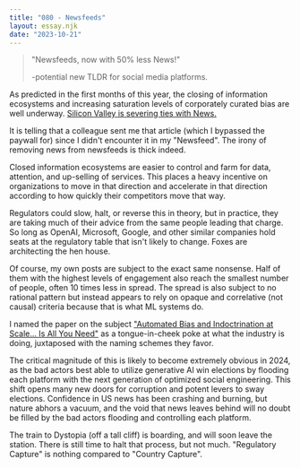 ```yaml
---
title: "080 - Newsfeeds"
layout: essay.njk
date: "2023-10-21"
---
```


> "Newsfeeds, now with 50% less News!" 
>
> -potential new TLDR for social media platforms.

As predicted in the first months of this year, the closing of information ecosystems and increasing saturation levels of corporately curated bias are well underway. [Silicon Valley is severing ties with News.](https://web.archive.org/web/20231019170030/https://www.nytimes.com/2023/10/19/technology/news-social-media-traffic.html)

It is telling that a colleague sent me that article (which I bypassed the paywall for) since I didn't encounter it in my "Newsfeed". The irony of removing news from newsfeeds is thick indeed.

Closed information ecosystems are easier to control and farm for data, attention, and up-selling of services. This places a heavy incentive on organizations to move in that direction and accelerate in that direction according to how quickly their competitors move that way.

Regulators could slow, halt, or reverse this in theory, but in practice, they are taking much of their advice from the same people leading that charge. So long as OpenAI, Microsoft, Google, and other similar companies hold seats at the regulatory table that isn't likely to change. Foxes are architecting the hen house.

Of course, my own posts are subject to the exact same nonsense. Half of them with the highest levels of engagement also reach the smallest number of people, often 10 times less in spread. The spread is also subject to no rational pattern but instead appears to rely on opaque and correlative (not causal) criteria because that is what ML systems do.

I named the paper on the subject ["Automated Bias and Indoctrination at Scale... Is All You Need"](https://www.researchgate.net/publication/369691463_Automated_Bias_and_Indoctrination_at_Scale_Is_All_You_Need) as a tongue-in-cheek poke at what the industry is doing, juxtaposed with the naming schemes they favor.

The critical magnitude of this is likely to become extremely obvious in 2024, as the bad actors best able to utilize generative AI win elections by flooding each platform with the next generation of optimized social engineering. This shift opens many new doors for corruption and potent levers to sway elections. Confidence in US news has been crashing and burning, but nature abhors a vacuum, and the void that news leaves behind will no doubt be filled by the bad actors flooding and controlling each platform.

The train to Dystopia (off a tall cliff) is boarding, and will soon leave the station. There is still time to halt that process, but not much. "Regulatory Capture" is nothing compared to "Country Capture".
